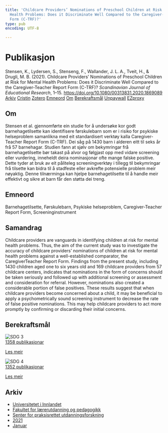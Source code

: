 ```yaml
---
title: 'Childcare Providers’ Nominations of Preschool Children at Risk for Mental
  Health Problems: Does it Discriminate Well Compared to the Caregiver-Teacher Report
  Form (C-TRF)?'
type: pub
encoding: UTF-8

---
```

<h1>Publikasjon</h1>
<article id="csl-bib-container-68U74A4E" class="csl-bib-container">
  <div class="csl-bib-body"> <div class="csl-entry">Stensen, K., Lydersen, S., Stenseng, F., Wallander, J. L. A., Tveit, H., &#38; Drugli, M. B. (2021). Childcare Providers’ Nominations of Preschool Children at Risk for Mental Health Problems: Does it Discriminate Well Compared to the Caregiver-Teacher Report Form (C-TRF)? <i>Scandinavian Journal of Educational Research</i>, 1–15. <a href="https://doi.org/10.1080/00313831.2020.1869089">https://doi.org/10.1080/00313831.2020.1869089</a></div> </div>
  <div class="csl-bib-buttons">
    <a href="#taxonomy-article-68U74A4E" alt="archive" class="csl-bib-button">Arkiv</a>
    <a href="https://app.cristin.no/results/show.jsf?id=1869436" alt="Cristin" class="csl-bib-button">Cristin</a>
    <a href="http://zotero.org/groups/5881554/items/68U74A4E" alt="Zotero" class="csl-bib-button">Zotero</a>
    <a href="#keywords-article-68U74A4E" alt="keywords" class="csl-bib-button">Emneord</a>
    <a href="#about-article-68U74A4E" alt="about_pub" class="csl-bib-button">Om</a>
    <a href="#sdg-article-68U74A4E" alt="sdg" class="csl-bib-button">Berekraftsmål</a>
    <a href="https://escholarship.org/content/qt0ng0t8xx/qt0ng0t8xx.pdf?t=qszkw9" alt="Unpaywall" class="csl-bib-button">Unpaywall</a>
    <a href="https://escholarship.org/content/qt0ng0t8xx/qt0ng0t8xx.pdf?t=qszkw9" alt="EZproxy" class="csl-bib-button">EZproxy</a>
  </div>
  <div id="csl-bib-meta-container-68U74A4E"></div>
</article>
<div id="csl-bib-meta-68U74A4E" class="csl-bib-meta">
  <article id="about-article-68U74A4E" class="about_pub-article">
    <h1>Om</h1>
    Stensen et al. gjennomførte ein studie for å undersøke kor godt barnehagetilsette kan identifisere førskulebarn som er i risiko for psykiske helseproblem samanlikna med eit standardisert verktøy kalla Caregiver-Teacher Report Form (C-TRF). Dei såg på 1430 barn i alderen eitt til seks år frå 57 barnehagar. Studien fann at sjølv om bekymringar frå barnehagetilsette bør takast på alvor og følgjast opp med vidare screening eller vurdering, inneheldt deira nominasjonar ofte mange falske positive. Dette tyder at bruk av eit påliteleg screeningverktøy i tillegg til bekymringar frå tilsette kan bidra til å stadfeste eller avkrefte potensielle problem meir nøyaktig. Denne tilnærminga kan hjelpe barnehagetilsette til å handle meir effektivt og sikre at barn får den støtta dei treng.
  </article>
  <article id="keywords-article-68U74A4E" class="keywords-article">
    <h1>Emneord</h1>
    Barnehagetilsette, Førskulebarn, Psykiske helseproblem, Caregiver-Teacher Report Form, Screeninginstrument
  </article>
  <article id="abstract-article-68U74A4E" class="abstract-article">
    <h1>Samandrag</h1>
    Childcare providers are vanguards in identifying children at risk for mental health problems. Thus, the aim of the current study was to investigate the accuracy of childcare providers’ nominations of children at risk for mental health problems against a well-established comparator, the CaregiverTeacher Report Form. Findings from the present study, including 1430 
children aged one to six years old and 169 childcare providers from 57 childcare centers, indicates that nominations in the form of concerns should be taken seriously and followed up with additional screening or assessment and consideration for referral. However, nominations also created a considerable portion of false positives. These results suggest that when childcare providers become concerned about a child, it may be beneficial to apply a psychometrically sound screening instrument to decrease the rate of false positive nominations. This may help childcare providers to act more promptly by confirming or discarding their initial 
concerns.
  </article>
  <article id="sdg-article-68U74A4E" class="sdg-article">
    <h1>Berekraftsmål</h1>
    <div class="sdg-container"><div id="sdg3" class="sdg">
        <img src="{{< params subfolder >}}images/sdg/sdg03_nn.png" class="image" alt="SDG 3">
        <div class="sdg-overlay">
          <a href="/nn/archive/?key=?sdg=3#archive" class="sdg-publication-count"><span>1358</span> publikasjonar</a>
          <p><a href="https://fn.no/om-fn/fns-baerekraftsmaal/god-helse-og-livskvalitet?lang=nno-NO" class="sdg-read-more">Les meir</a></p>
        </div>
      </div> <div id="sdg4" class="sdg">
        <img src="{{< params subfolder >}}images/sdg/sdg04_nn.png" class="image" alt="SDG 4">
        <div class="sdg-overlay">
          <a href="/nn/archive/?key=?sdg=4#archive" class="sdg-publication-count"><span>1352</span> publikasjonar</a>
          <p><a href="https://fn.no/om-fn/fns-baerekraftsmaal/god-utdanning?lang=nno-NO" class="sdg-read-more">Les meir</a></p>
        </div>
      </div></div>
  </article>
  <article id="taxonomy-article-68U74A4E" class="taxonomy-article">
    <h1>Arkiv</h1>
    <ul>
      <li>
        <a href="/nn/archive/?key=3DCRN523">Universitetet i Innlandet</a>
      </li>
      <li>
        <a href="/nn/archive/?key=WYNZA47F">Fakultet for lærerutdanning og pedagogikk</a>
      </li>
      <li>
        <a href="/nn/archive/?key=G3SEU2Z2">Senter for praksisrettet utdanningsforskning</a>
      </li>
      <li>
        <a href="/nn/archive/?key=9J5NBKMQ">2021</a>
      </li>
      <li>
        <a href="/nn/archive/?key=S3FRLQLP">Januar</a>
      </li>
    </ul>
  </article>
</div>
